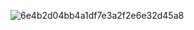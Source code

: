 ![6e4b2d04bb4a1df7e3a2f2e6e32d45a8](https://github.com/user-attachments/assets/5c69fa98-70b6-4deb-8c92-8580b098d5b5)
